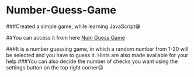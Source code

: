# Number-Guess-Game
###Created a simple game, while learning JavaScript😁

##You can access it from here [Num Guess Game](https://omkar787.github.io/Number-Guess-Game)

###It is a number guessing game, in which a random number from 1-20 will be selected and you have to guess it. Hints are also made available for your help
###You can also decide the number of checks you want using the settings button on the top right corner😉
